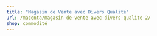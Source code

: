 ```yaml
---
title: "Magasin de Vente avec Divers Qualité"
url: /macenta/magasin-de-vente-avec-divers-qualite-2/
shop: commodité
---
```


